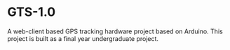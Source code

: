 # GTS-1.0
A web-client based GPS tracking hardware project based on Arduino. This project is built as a final year undergraduate project. 
